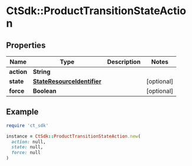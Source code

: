 # CtSdk::ProductTransitionStateAction

## Properties

| Name | Type | Description | Notes |
| ---- | ---- | ----------- | ----- |
| **action** | **String** |  |  |
| **state** | [**StateResourceIdentifier**](StateResourceIdentifier.md) |  | [optional] |
| **force** | **Boolean** |  | [optional] |

## Example

```ruby
require 'ct_sdk'

instance = CtSdk::ProductTransitionStateAction.new(
  action: null,
  state: null,
  force: null
)
```

